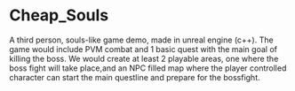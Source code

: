 # Cheap_Souls

A third person, souls-like game demo, made in unreal engine (c++). The game would include PVM combat and 1 basic quest with the main goal of killing the boss. We would create at least 2 playable areas, one where the boss fight will take place,and an NPC filled map where the player controlled character can start the main questline and prepare for the bossfight.
